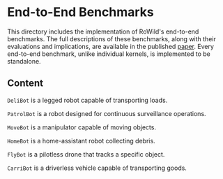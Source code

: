 # End-to-End Benchmarks
This directory includes the implementation of RoWild's end-to-end benchmarks.
The full descriptions of these benchmarks, along with their evaluations and
implications, are available in the published
[paper](https://dl.acm.org/doi/10.1145/3626774). Every end-to-end benchmark,
unlike individual kernels, is implemented to be standalone.

## Content
`DeliBot` is a legged robot capable of transporting loads.

`PatrolBot` is a robot designed for continuous surveillance operations.

`MoveBot` is a manipulator capable of moving objects.

`HomeBot` is a home-assistant robot collecting debris.

`FlyBot` is a pilotless drone that tracks a specific object.

`CarriBot` is a driverless vehicle capable of transporting goods.
